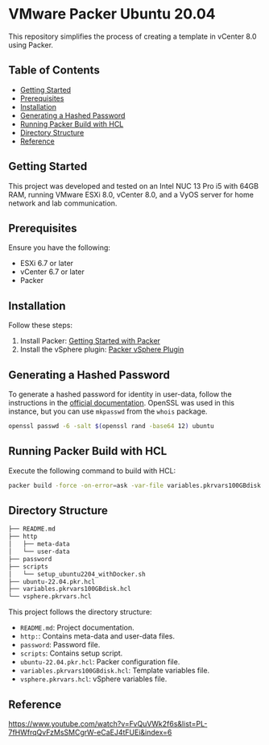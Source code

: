 # VMware Packer Ubuntu 20.04

This repository simplifies the process of creating a template in vCenter 8.0 using Packer.

## Table of Contents
- [Getting Started](#getting-started)
- [Prerequisites](#prerequisites)
- [Installation](#installation)
- [Generating a Hashed Password](#generating-a-hashed-password)
- [Running Packer Build with HCL](#running-packer-build-with-hcl)
- [Directory Structure](#directory-structure)
- [Reference](#reference)

## Getting Started

This project was developed and tested on an Intel NUC 13 Pro i5 with 64GB RAM, running VMware ESXi 8.0, vCenter 8.0, and a VyOS server for home network and lab communication.

## Prerequisites

Ensure you have the following:

- ESXi 6.7 or later
- vCenter 6.7 or later
- Packer 

## Installation

Follow these steps:

1. Install Packer: [Getting Started with Packer](https://developer.hashicorp.com/packer/tutorials/docker-get-started/get-started-install-cli)
2. Install the vSphere plugin: [Packer vSphere Plugin](https://developer.hashicorp.com/packer/integrations/hashicorp/vsphere)

## Generating a Hashed Password

To generate a hashed password for identity in user-data, follow the instructions in the [official documentation](https://canonical-subiquity.readthedocs-hosted.com/en/latest/reference/autoinstall-reference.html). OpenSSL was used in this instance, but you can use `mkpasswd` from the `whois` package.

```bash
openssl passwd -6 -salt $(openssl rand -base64 12) ubuntu

```

## Running Packer Build with HCL
Execute the following command to build with HCL: 

```bash
packer build -force -on-error=ask -var-file variables.pkrvars100GBdisk.hcl -var-file vsphere.pkrvars.hcl ubuntu-22.04.pkr.hcl
```

## Directory Structure

```bash
├── README.md
├── http
│   ├── meta-data
│   └── user-data
├── password
├── scripts
│   └── setup_ubuntu2204_withDocker.sh
├── ubuntu-22.04.pkr.hcl
├── variables.pkrvars100GBdisk.hcl
└── vsphere.pkrvars.hcl
```

This project follows the directory structure:

- `README.md`: Project documentation.
- `http:`: Contains meta-data and user-data files.
- `password`: Password file.
- `scripts`: Contains setup script.
- `ubuntu-22.04.pkr.hcl`: Packer configuration file.
- `variables.pkrvars100GBdisk.hcl`: Template variables file.
- `vsphere.pkrvars.hcl`: vSphere variables file.


## Reference 

https://www.youtube.com/watch?v=FvQuVWk2f6s&list=PL-7fHWfrqQvFzMsSMCgrW-eCaEJ4tFUEi&index=6
